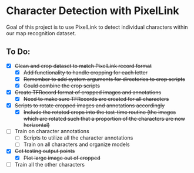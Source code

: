 # Character Detection with PixelLink

Goal of this project is to use PixelLink to detect individual characters within our map recognition dataset. 

## To Do:
- [X] ~~Clean and crop dataset to match PixelLink record format~~
    - [X] ~~Add functionality to handle cropping for each letter~~
    - [X] ~~Remember to add system arguments for directories to crop scripts~~
    - [X] ~~Could combine the crop scripts~~
- [X] ~~Create TFRecord format of cropped images and annotations~~
    - [X] ~~Need to make sure TFRecords are created for all characters~~
- [X] ~~Scripts to rotate cropped images and annotations accordingly~~
    - [X] ~~Include the rotated crops into the test-time routine (the images which are rotated such that a proportion of the characters are now horizontal)~~
- [ ] Train on character annotations
    - [ ] Scripts to utilize all the character annotations
    - [ ] Train on all characters and organize models
- [X] ~~Get testing output points~~
    - [X] ~~Plot large image out of cropped~~
- [ ] Train all the other characters